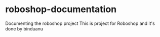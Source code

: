 # roboshop-documentation
Documenting the roboshop project
This is project for Roboshop and it's done by binduanu
